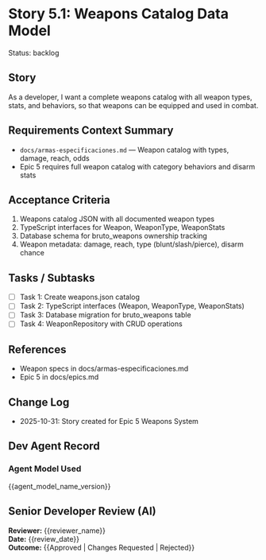 # Story 5.1: Weapons Catalog Data Model

Status: backlog

## Story
As a developer, I want a complete weapons catalog with all weapon types, stats, and behaviors, so that weapons can be equipped and used in combat.

## Requirements Context Summary
- `docs/armas-especificaciones.md` — Weapon catalog with types, damage, reach, odds
- Epic 5 requires full weapon catalog with category behaviors and disarm stats

## Acceptance Criteria
1. Weapons catalog JSON with all documented weapon types
2. TypeScript interfaces for Weapon, WeaponType, WeaponStats
3. Database schema for bruto_weapons ownership tracking
4. Weapon metadata: damage, reach, type (blunt/slash/pierce), disarm chance

## Tasks / Subtasks
- [ ] Task 1: Create weapons.json catalog
- [ ] Task 2: TypeScript interfaces (Weapon, WeaponType, WeaponStats)
- [ ] Task 3: Database migration for bruto_weapons table
- [ ] Task 4: WeaponRepository with CRUD operations

## References
- Weapon specs in docs/armas-especificaciones.md
- Epic 5 in docs/epics.md

## Change Log
- 2025-10-31: Story created for Epic 5 Weapons System

## Dev Agent Record
### Agent Model Used
{{agent_model_name_version}}

## Senior Developer Review (AI)
**Reviewer:** {{reviewer_name}}  
**Date:** {{review_date}}  
**Outcome:** {{Approved | Changes Requested | Rejected}}
